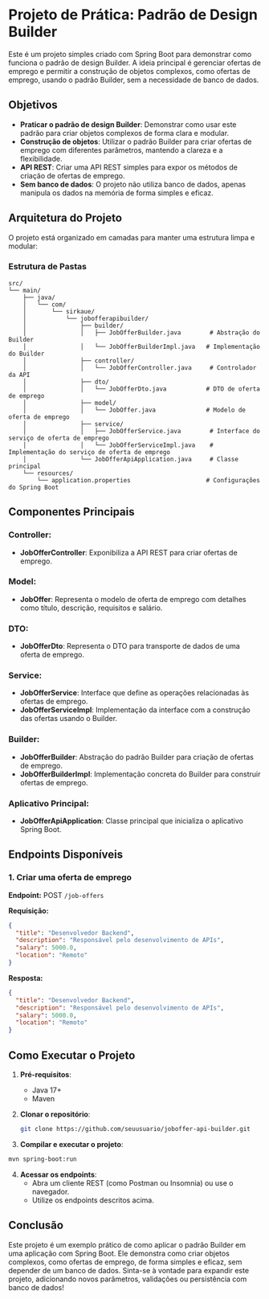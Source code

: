 # Projeto de Prática: Padrão de Design Builder

Este é um projeto simples criado com Spring Boot para demonstrar como funciona o padrão de design Builder. A ideia
principal é gerenciar ofertas de emprego e permitir a construção de objetos complexos, como ofertas de emprego, usando o
padrão Builder, sem a necessidade de banco de dados.

## Objetivos

- **Praticar o padrão de design Builder**: Demonstrar como usar este padrão para criar objetos complexos de forma clara
  e modular.
- **Construção de objetos**: Utilizar o padrão Builder para criar ofertas de emprego com diferentes parâmetros, mantendo
  a clareza e a flexibilidade.
- **API REST**: Criar uma API REST simples para expor os métodos de criação de ofertas de emprego.
- **Sem banco de dados**: O projeto não utiliza banco de dados, apenas manipula os dados na memória de forma simples e
  eficaz.

## Arquitetura do Projeto

O projeto está organizado em camadas para manter uma estrutura limpa e modular:

### Estrutura de Pastas

```
src/
└── main/
    ├── java/
    │   └── com/
    │       └── sirkaue/
    │           └── jobofferapibuilder/
    │               ├── builder/
    │               │   ├── JobOfferBuilder.java        # Abstração do Builder
    │               │   └── JobOfferBuilderImpl.java   # Implementação do Builder
    │               ├── controller/
    │               │   └── JobOfferController.java     # Controlador da API
    │               ├── dto/
    │               │   └── JobOfferDto.java           # DTO de oferta de emprego
    │               ├── model/
    │               │   └── JobOffer.java              # Modelo de oferta de emprego
    │               ├── service/
    │               │   ├── JobOfferService.java        # Interface do serviço de oferta de emprego
    │               │   └── JobOfferServiceImpl.java    # Implementação do serviço de oferta de emprego
    │               └── JobOfferApiApplication.java     # Classe principal
    └── resources/
        └── application.properties                     # Configurações do Spring Boot
```

## Componentes Principais

### Controller:

- **JobOfferController**: Exponibiliza a API REST para criar ofertas de emprego.

### Model:

- **JobOffer**: Representa o modelo de oferta de emprego com detalhes como título, descrição, requisitos e salário.

### DTO:

- **JobOfferDto**: Representa o DTO para transporte de dados de uma oferta de emprego.

### Service:

- **JobOfferService**: Interface que define as operações relacionadas às ofertas de emprego.
- **JobOfferServiceImpl**: Implementação da interface com a construção das ofertas usando o Builder.

### Builder:

- **JobOfferBuilder**: Abstração do padrão Builder para criação de ofertas de emprego.
- **JobOfferBuilderImpl**: Implementação concreta do Builder para construir ofertas de emprego.

### Aplicativo Principal:

- **JobOfferApiApplication**: Classe principal que inicializa o aplicativo Spring Boot.

## Endpoints Disponíveis

### 1. Criar uma oferta de emprego

**Endpoint:** POST `/job-offers`

**Requisição:**

```json
{
  "title": "Desenvolvedor Backend",
  "description": "Responsável pelo desenvolvimento de APIs",
  "salary": 5000.0,
  "location": "Remoto"
}

```

**Resposta:**

```json
{
  "title": "Desenvolvedor Backend",
  "description": "Responsável pelo desenvolvimento de APIs",
  "salary": 5000.0,
  "location": "Remoto"
}
```

## Como Executar o Projeto

1. **Pré-requisitos**:

    - Java 17+
    - Maven

2. **Clonar o repositório**:

   ```bash
   git clone https://github.com/seuusuario/joboffer-api-builder.git
   ```

3. **Compilar e executar o projeto**:

```bash
mvn spring-boot:run
```

4. **Acessar os endpoints**:
    - Abra um cliente REST (como Postman ou Insomnia) ou use o navegador.
    - Utilize os endpoints descritos acima.

## Conclusão

Este projeto é um exemplo prático de como aplicar o padrão Builder em uma aplicação com Spring Boot. Ele demonstra como
criar objetos complexos, como ofertas de emprego, de forma simples e eficaz, sem depender de um banco de dados. Sinta-se
à vontade para expandir este projeto, adicionando novos parâmetros, validações ou persistência com banco de dados!
